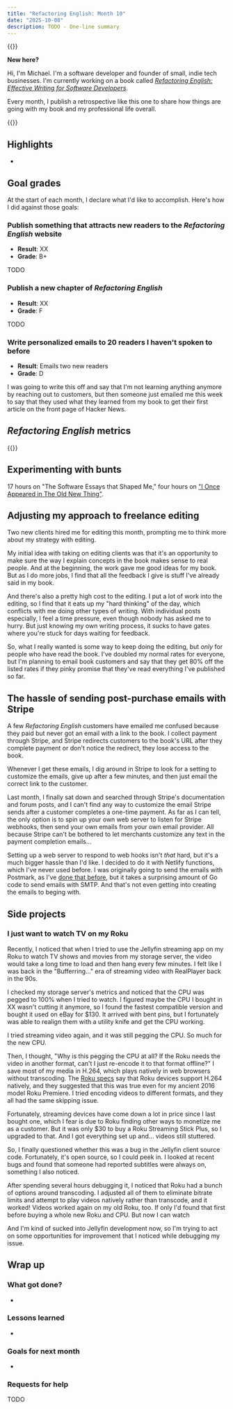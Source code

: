 ```yaml
---
title: "Refactoring English: Month 10"
date: "2025-10-08"
description: TODO - One-line summary
---
```


{{<notice type="info">}}

**New here?**

Hi, I'm Michael. I'm a software developer and founder of small, indie tech businesses. I'm currently working on a book called [_Refactoring English: Effective Writing for Software Developers_](https://refactoringenglish.com).

Every month, I publish a retrospective like this one to share how things are going with my book and my professional life overall.

{{</notice>}}

## Highlights

-

## Goal grades

At the start of each month, I declare what I'd like to accomplish. Here's how I did against those goals:

### Publish something that attracts new readers to the _Refactoring English_ website

- **Result**: XX
- **Grade**: B+

TODO

### Publish a new chapter of _Refactoring English_

- **Result**: XX
- **Grade**: F

TODO

### Write personalized emails to 20 readers I haven't spoken to before

- **Result**: Emails two new readers
- **Grade**: D

I was going to write this off and say that I'm not learning anything anymore by reaching out to customers, but then someone just emailed me this week to say that they used what they learned from my book to get their first article on the front page of Hacker News.

## _Refactoring English_ metrics

{{<project-metrics project="refactoring_english">}}

## Experimenting with bunts

17 hours on "The Software Essays that Shaped Me," four hours on ["I Once Appeared in The Old New Thing"](/my-old-new-thing-cameo/).

## Adjusting my approach to freelance editing

Two new clients hired me for editing this month, prompting me to think more about my strategy with editing.

My initial idea with taking on editing clients was that it's an opportunity to make sure the way I explain concepts in the book makes sense to real people. And at the beginning, the work gave me good ideas for my book. But as I do more jobs, I find that all the feedback I give is stuff I've already said in my book.

And there's also a pretty high cost to the editing. I put a lot of work into the editing, so I find that it eats up my "hard thinking" of the day, which conflicts with me doing other types of writing. With individual posts especially, I feel a time pressure, even though nobody has asked me to hurry. But just knowing my own writing process, it sucks to have gates where you're stuck for days waiting for feedback.

So, what I really wanted is some way to keep doing the editing, but _only_ for people who have read the book. I've doubled my normal rates for everyone, but I'm planning to email book customers and say that they get 80% off the listed rates if they pinky promise that they've read everything I've published so far.

## The hassle of sending post-purchase emails with Stripe

A few _Refactoring English_ customers have emailed me confused because they paid but never got an email with a link to the book. I collect payment through Stripe, and Stripe redirects customers to the book's URL after they complete payment or don't notice the redirect, they lose access to the book.

Whenever I get these emails, I dig around in Stripe to look for a setting to customize the emails, give up after a few minutes, and then just email the correct link to the customer.

Last month, I finally sat down and searched through Stripe's documentation and forum posts, and I can't find any way to customize the email Stripe sends after a customer completes a one-time payment. As far as I can tell, the only option is to spin up your own web server to listen for Stripe webhooks, then send your own emails from your own email provider. All because Stripe can't be bothered to let merchants customize any text in the payment completion emails...

Setting up a web server to respond to web hooks isn't _that_ hard, but it's a much bigger hassle than I'd like. I decided to do it with Netlify functions, which I've never used before. I was originally going to send the emails with Postmark, as I've [done that before](https://github.com/mtlynch/screenjournal/tree/ef234562c4157cebcb41d3d2647ca20678444da4/email), but it takes a surprising amount of Go code to send emails with SMTP. And that's not even getting into creating the emails to beging with.

## Side projects

### I just want to watch TV on my Roku

Recently, I noticed that when I tried to use the Jellyfin streaming app on my Roku to watch TV shows and movies from my storage server, the video would take a long time to load and then hang every few minutes. I felt like I was back in the "Bufferring..." era of streaming video with RealPlayer back in the 90s.

I checked my storage server's metrics and noticed that the CPU was pegged to 100% when I tried to watch. I figured maybe the CPU I bought in XX wasn't cutting it anymore, so I found the fastest compatible version and bought it used on eBay for $130. It arrived with bent pins, but I fortunately was able to realign them with a utility knife and get the CPU working.

I tried streaming video again, and it was still pegging the CPU. So much for the new CPU.

Then, I thought, "Why is this pegging the CPU at all? If the Roku needs the video in another format, can't I just re-encode it to that format offline?" I save most of my media in H.264, which plays natively in web browsers without transcoding. The [Roku specs](https://developer.roku.com/docs/specs/media/streaming-specifications.md) say that Roku devices support H.264 natively, and they suggested that this was true even for my ancient 2016 model Roku Premiere. I tried encoding videos to different formats, and they all had the same skipping issue.

Fortunately, streaming devices have come down a lot in price since I last bought one, which I fear is due to Roku finding other ways to monetize me as a customer. But it was only $30 to buy a Roku Streaming Stick Plus, so I upgraded to that. And I got everything set up and... videos still stuttered.

So, I finally questioned whether this was a bug in the Jellyfin client source code. Fortunately, it's open source, so I could peek in. I looked at recent bugs and found that someone had reported subtitles were always on, something I also noticed.

After spending several hours debugging it, I noticed that Roku had a bunch of options around transcoding. I adjusted all of them to eliminate bitrate limits and attempt to play videos natively rather than transcode, and it worked! Videos worked again on my old Roku, too. If only I'd found that first before buying a whole new Roku and CPU. But now I can watch

And I'm kind of sucked into Jellyfin development now, so I'm trying to act on some opportunities for improvement that I noticed while debugging my issue.

## Wrap up

### What got done?

-

### Lessons learned

-

### Goals for next month

-

### Requests for help

TODO
